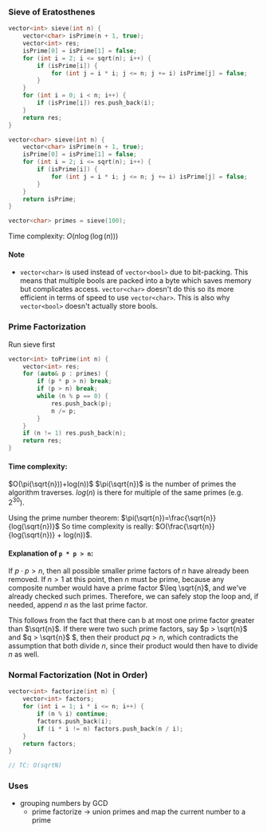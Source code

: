 ### Sieve of Eratosthenes
```cpp
vector<int> sieve(int n) {
    vector<char> isPrime(n + 1, true);
    vector<int> res;
    isPrime[0] = isPrime[1] = false;
    for (int i = 2; i <= sqrt(n); i++) {
        if (isPrime[i]) {
            for (int j = i * i; j <= n; j += i) isPrime[j] = false;
        }
    }
    for (int i = 0; i < n; i++) {
        if (isPrime[i]) res.push_back(i);
    }
    return res;
}

vector<char> sieve(int n) {
    vector<char> isPrime(n + 1, true);
    isPrime[0] = isPrime[1] = false;
    for (int i = 2; i <= sqrt(n); i++) {
        if (isPrime[i]) {
            for (int j = i * i; j <= n; j += i) isPrime[j] = false;
        }
    }
    return isPrime;
}

vector<char> primes = sieve(100);
```
Time complexity: $O(n\log(\log(n)))$
#### Note
* `vector<char>` is used instead of `vector<bool>` due to bit-packing. This means that multiple bools are packed into a byte which saves memory but complicates access. `vector<char>` doesn't do this so its more efficient in terms of speed to use `vector<char>`. This is also why `vector<bool>` doesn't actually store bools.
### Prime Factorization
Run sieve first
```cpp
vector<int> toPrime(int n) {
	vector<int> res;
	for (auto& p : primes) {
		if (p * p > n) break;
		if (p > n) break;
		while (n % p == 0) {
			res.push_back(p);
			n /= p;
		}
	}
	if (n != 1) res.push_back(n);
	return res;
}
```
#### Time complexity: 
$O(\pi(\sqrt{n}))+log(n))$
$\pi(\sqrt{n})$ is the number of primes the algorithm traverses.
$log(n$) is there for multiple of the same primes (e.g. $2^{30}$).

Using the prime number theorem: $\pi(\sqrt{n})=\frac{\sqrt{n}}{log(\sqrt{n})}$
So time complexity is really: $O(\frac{\sqrt{n}}{log(\sqrt{n})} + log(n))$.

#### Explanation of `p * p > n`:
If $p\cdot p>n$, then all possible smaller prime factors of $n$ have already been removed. If $n > 1$ at this point, then $n$ must be prime, because any composite number would have a prime factor $\leq \sqrt{n}$, and we've already checked such primes. Therefore, we can safely stop the loop and, if needed, append $n$ as the last prime factor.

This follows from the fact that there can b at most one prime factor greater than $\sqrt{n}$. If there were two such prime factors, say $p > \sqrt{n}$ and $q > \sqrt{n}$ $, then their product $pq > n$, which contradicts the assumption that both divide $n$, since their product would then have to divide $n$ as well.
### Normal Factorization (Not in Order)
```cpp
vector<int> factorize(int n) {
    vector<int> factors;
    for (int i = 1; i * i <= n; i++) {
        if (n % i) continue;
        factors.push_back(i);
        if (i * i != n) factors.push_back(n / i);
    }
    return factors;
}

// TC: O(sqrtN)
```
### Uses
* grouping numbers by GCD
	* prime factorize $\rightarrow$ union primes and map the current number to a prime